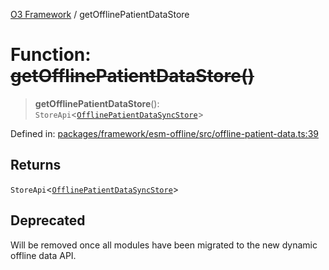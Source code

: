 [O3 Framework](../API.md) / getOfflinePatientDataStore

# Function: ~~getOfflinePatientDataStore()~~

> **getOfflinePatientDataStore**(): `StoreApi`\<[`OfflinePatientDataSyncStore`](../interfaces/OfflinePatientDataSyncStore.md)\>

Defined in: [packages/framework/esm-offline/src/offline-patient-data.ts:39](https://github.com/its-kios09/openmrs-esm-core/blob/main/packages/framework/esm-offline/src/offline-patient-data.ts#L39)

## Returns

`StoreApi`\<[`OfflinePatientDataSyncStore`](../interfaces/OfflinePatientDataSyncStore.md)\>

## Deprecated

Will be removed once all modules have been migrated to the new dynamic offline data API.
